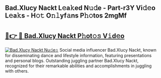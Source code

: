 ## Bad.Xlucy Nackt L𝚎a𝚔ed N𝚞𝚍e - Part-r3Y Vi𝚍𝚎o L𝚎a𝚔s - H𝚘𝚝 O𝚗𝚕yf𝚊ns P𝚑𝚘tos 2mgMf

# <h2><a href="http://kfdio3.oniu.top/?m=Bad.Xlucy+Nackt">🔗👉 🔴 Bad.Xlucy Nackt P𝚑ot𝚘𝚜 V𝚒d𝚎o</a></h2>

[![Bad.Xlucy Nackt Nu𝚍e𝚜](https://i.imgur.com/0qMVB7G.gif)](http://kfdio3.oniu.top/?m=Bad.Xlucy+Nackt)
Social media influencer Bad.Xlucy Nackt, known for disseminating dance and lifestyle information, featuring presentations and personal blogs. Outstanding juggling partner Bad.Xlucy Nackt, recognized for their remarkable abilities and accomplishments in juggling with others.  
